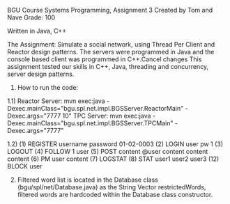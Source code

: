 BGU Course Systems Programming, Assignment 3 Created by Tom and Nave Grade: 100

Written in Java, C++

The Assignment:
Simulate a social network, using Thread Per Client and Reactor design patterns.
The servers were programmed in Java and the console based client was programmed in C++.Cancel changes
This assignment tested our skills in C++, Java, threading and concurrency, server design patterns.

1) How to run the code:

1.1)
Reactor Server:
mvn exec:java -Dexec.mainClass="bgu.spl.net.impl.BGSServer.ReactorMain" -Dexec.args="7777 10"
TPC Server:
mvn exec:java -Dexec.mainClass="bgu.spl.net.impl.BGSServer.TPCMain" -Dexec.args="7777"

1.2)
(1)  REGISTER username password 01-02-0003
(2)  LOGIN user pw 1
(3)  LOGOUT
(4)  FOLLOW 1 user
(5)  POST content @user content content content
(6)  PM user content
(7)  LOGSTAT
(8)  STAT user1 user2 user3
(12) BLOCK user

2) Filtered word list is located in the Database class (bgu/spl/net/Database.java)
   as the String Vector restrictedWords, filtered words are hardcoded within the 
   Database class constructor.
